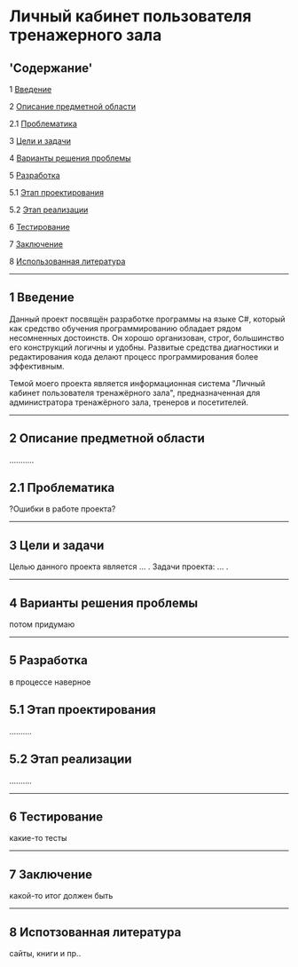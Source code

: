 # Личный кабинет пользователя тренажерного зала

## 'Содержание'


1 [Введение](#введение)

2 [Описание предметной области](#предметная_область)

2.1 [Проблематика](#проблематика)

3 [Цели и задачи](#цели_и_задачи)

4 [Варианты решения проблемы](#решение_проблемы)

5 [Разработка](#разработка)

5.1 [Этап проектирования](#проектирование)

5.2 [Этап реализации](#реализация)

6 [Тестирование](#тестирование)

7 [Заключение](#заключение)

8 [Использованная литература](#ссылки)

***

## 1 Введение <a name="введение"></a>
Данный проект посвящён разработке программы на языке C#, который как средство обучения программированию обладает рядом несомненных достоинств. Он хорошо организован, строг, большинство его конструкций логичны и удобны. Развитые средства диагностики и редактирования кода делают процесс программирования более эффективным.

Темой моего проекта является информационная система "Личный кабинет пользователя тренажёрного зала", предназначенная для администратора тренажёрного зала, тренеров и посетителей.

***

## 2 Описание предметной области <a name="предметная_область"></a>
...........

## 2.1 Проблематика <a name="проблематика"></a>
?Ошибки в работе проекта?
***
## 3 Цели и задачи <a name="цели_и_задачи"></a>
Целью данного проекта является ... . Задачи проекта: ... .
***
## 4 Варианты решения проблемы <a name="решение_проблемы"></a>
потом придумаю
***
## 5 Разработка <a name="разработка"></a>
в процессе наверное

## 5.1 Этап проектирования <a name="проектирование"></a>
..........

## 5.2 Этап реализации <a name="реализация"></a>
..........
***
## 6 Тестирование <a name="тестирование"></a>
какие-то тесты
***
## 7 Заключение <a name="заключение"></a>
какой-то итог должен быть
***
## 8 Испотзованная литература <a name="ссылки"></a>
сайты, книги и пр..




